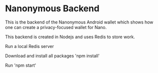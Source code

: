 # Nanonymous Backend

This is the backend of the Nanonymous Android wallet which shows how one can create a privacy-focused wallet for Nano.

This backend is created in Nodejs and uses Redis to store work.

Run a local Redis server

Download and install all packages 'npm install'

Run 'npm start'
